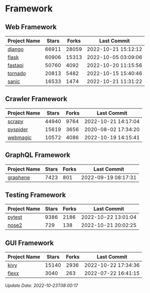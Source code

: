 # Framework

## Web Framework
| Project Name | Stars | Forks | Last Commit |
| ------------ | ----- | ----- | ----------- |
| [django](https://github.com/django/django) | 66911 | 28059 | 2022-10-21 15:12:12 |
| [flask](https://github.com/pallets/flask) | 60906 | 15313 | 2022-10-05 03:09:06 |
| [fastapi](https://github.com/tiangolo/fastapi) | 50760 | 4092 | 2022-10-20 11:15:56 |
| [tornado](https://github.com/tornadoweb/tornado) | 20813 | 5482 | 2022-10-15 15:40:46 |
| [sanic](https://github.com/sanic-org/sanic) | 16533 | 1474 | 2022-10-21 11:31:22 |

## Crawler Framework
| Project Name | Stars | Forks | Last Commit |
| ------------ | ----- | ----- | ----------- |
| [scrapy](https://github.com/scrapy/scrapy) | 44940 | 9764 | 2022-10-21 14:17:04 |
| [pyspider](https://github.com/binux/pyspider) | 15619 | 3656 | 2020-08-02 17:34:20 |
| [webmagic](https://github.com/code4craft/webmagic) | 10572 | 4086 | 2022-10-19 14:15:41 |

## GraphQL Framework
| Project Name | Stars | Forks | Last Commit |
| ------------ | ----- | ----- | ----------- |
| [graphene](https://github.com/graphql-python/graphene) | 7423 | 801 | 2022-09-19 08:17:31 |

## Testing Framework
| Project Name | Stars | Forks | Last Commit |
| ------------ | ----- | ----- | ----------- |
| [pytest](https://github.com/pytest-dev/pytest) | 9386 | 2186 | 2022-10-22 13:01:04 |
| [nose2](https://github.com/nose-devs/nose2) | 729 | 138 | 2022-10-21 20:02:25 |

## GUI Framework
| Project Name | Stars | Forks | Last Commit |
| ------------ | ----- | ----- | ----------- |
| [kivy](https://github.com/kivy/kivy) | 15140 | 2936 | 2022-10-22 17:34:36 |
| [flexx](https://github.com/flexxui/flexx) | 3040 | 263 | 2022-07-22 16:41:15 |

*Update Date: 2022-10-23T08:00:17*